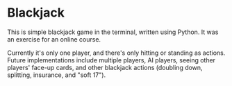 # Blackjack
This is simple blackjack game in the terminal, written using Python. It was an exercise for an online course. 

Currently it's only one player, and there's only hitting or standing as actions. Future implementations include multiple players, AI players, seeing other players' face-up cards, and other blackjack actions (doubling down, splitting, insurance, and "soft 17").